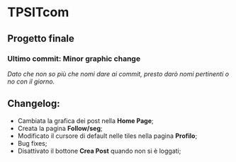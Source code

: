 # TPSITcom
## Progetto finale  
### Ultimo commit: **Minor graphic change**  
*Dato che non so più che nomi dare ai commit, presto darò nomi pertinenti o no con il giorno.*  
## Changelog:  
- Cambiata la grafica dei post nella **Home Page**;
- Creata la pagina **Follow/seg**;  
- Modificato il cursore di default nelle tiles nella pagina **Profilo**;
- Bug fixes;
- Disattivato il bottone **Crea Post** quando non si è loggati;  
